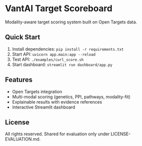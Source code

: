 # VantAI Target Scoreboard

Modality-aware target scoring system built on Open Targets data.

## Quick Start

1. Install dependencies: `pip install -r requirements.txt`
2. Start API: `uvicorn app.main:app --reload`
3. Test API: `./examples/curl_score.sh`
4. Start dashboard: `streamlit run dashboard/app.py`

## Features

- Open Targets integration
- Multi-modal scoring (genetics, PPI, pathways, modality-fit)
- Explainable results with evidence references
- Interactive Streamlit dashboard

## License

All rights reserved. Shared for evaluation only under LICENSE-EVALUATION.md.